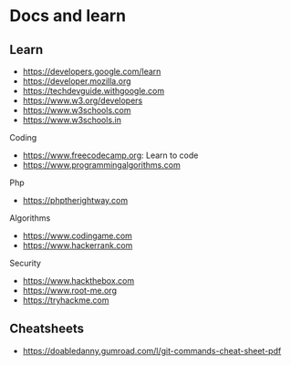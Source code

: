 # Docs and learn

Learn
---
+ https://developers.google.com/learn
+ https://developer.mozilla.org
+ https://techdevguide.withgoogle.com
+ https://www.w3.org/developers
+ https://www.w3schools.com
+ https://www.w3schools.in

Coding
- https://www.freecodecamp.org: Learn to code
- https://www.programmingalgorithms.com

Php
+ https://phptherightway.com

Algorithms
* https://www.codingame.com
* https://www.hackerrank.com

Security
* https://www.hackthebox.com
* https://www.root-me.org
* https://tryhackme.com

Cheatsheets
---
* https://doabledanny.gumroad.com/l/git-commands-cheat-sheet-pdf
